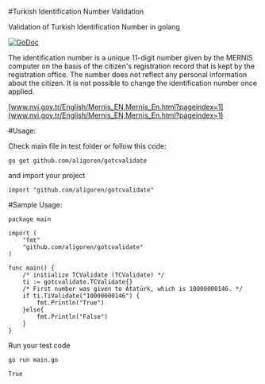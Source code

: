 #Turkish Identification Number Validation

Validation of Turkish Identification Number in golang

[![GoDoc](https://godoc.org/github.com/aligoren/gotcvalidate?status.svg)](https://godoc.org/github.com/aligoren/gotcvalidate)

The identification number is a unique 11-digit number given by the MERNIS computer on the basis of the citizen's registration record that is kept by the registration office. The number does not reflect any personal information about the citizen. It is not possible to change the identification number once applied.

[www.nvi.gov.tr/English/Mernis_EN,Mernis_En.html?pageindex=1](www.nvi.gov.tr/English/Mernis_EN,Mernis_En.html?pageindex=1)

#Usage:

Check main file in test folder or follow this code:

~~~~{.shell}
go get github.com/aligoren/gotcvalidate
~~~~

and import your project

~~~~{.go}
import "github.com/aligoren/gotcvalidate"
~~~~

#Sample Usage:

~~~~{.go}
package main

import (
    "fmt"
    "github.com/aligoren/gotcvalidate"
)

func main() {
    /* initialize TCValidate (TCValidate) */
    ti := gotcvalidate.TCValidate{}
    /* First number was given to Atatürk, which is 10000000146. */
    if ti.TiValidate("10000000146") {
        fmt.Println("True")
    }else{
        fmt.Println("False")
    }
}

~~~~

Run your test code

~~~~{.shell}
go run main.go

True
~~~~
